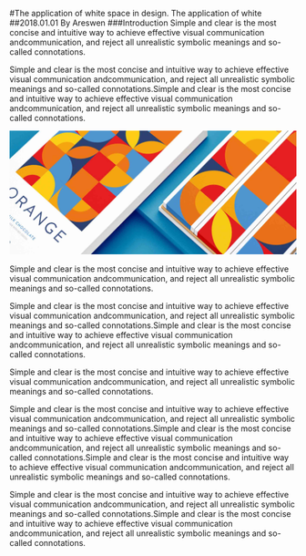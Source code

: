 #The application of white space in design. The application of white
##2018.01.01   By Areswen
###Introduction
Simple and clear is the most concise and intuitive way to achieve effective visual communication andcommunication, and reject all unrealistic symbolic meanings and so-called connotations.

Simple and clear is the most concise and intuitive way to achieve effective visual communication andcommunication, and reject all unrealistic symbolic meanings and so-called connotations.Simple and clear is the most concise and intuitive way to achieve effective visual communication andcommunication, and reject all unrealistic symbolic meanings and so-called connotations.

![img](/static/blog/demo.jpg)

Simple and clear is the most concise and intuitive way to achieve effective visual communication andcommunication, and reject all unrealistic symbolic meanings and so-called connotations.

Simple and clear is the most concise and intuitive way to achieve effective visual communication andcommunication, and reject all unrealistic symbolic meanings and so-called connotations.Simple and clear is the most concise and intuitive way to achieve effective visual communication andcommunication, and reject all unrealistic symbolic meanings and so-called connotations.

Simple and clear is the most concise and intuitive way to achieve effective visual communication andcommunication, and reject all unrealistic symbolic meanings and so-called connotations.

Simple and clear is the most concise and intuitive way to achieve effective visual communication andcommunication, and reject all unrealistic symbolic meanings and so-called connotations.Simple and clear is the most concise and intuitive way to achieve effective visual communication andcommunication, and reject all unrealistic symbolic meanings and so-called connotations.Simple and clear is the most concise and intuitive way to achieve effective visual communication andcommunication, and reject all unrealistic symbolic meanings and so-called connotations.

Simple and clear is the most concise and intuitive way to achieve effective visual communication andcommunication, and reject all unrealistic symbolic meanings and so-called connotations.Simple and clear is the most concise and intuitive way to achieve effective visual communication andcommunication, and reject all unrealistic symbolic meanings and so-called connotations.

